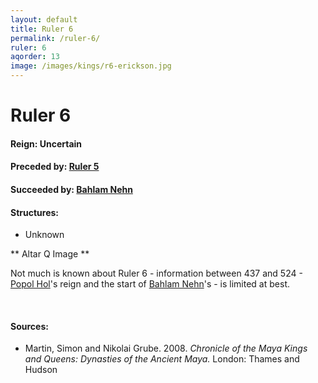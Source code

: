 ```yaml
---
layout: default
title: Ruler 6
permalink: /ruler-6/
ruler: 6
aqorder: 13
image: /images/kings/r6-erickson.jpg
---
```


# Ruler 6

#### <strong>Reign:</strong> Uncertain
#### <strong>Preceded by:</strong> <a href="{{site.baseurl}}/ruler-5">Ruler 5</a>
#### <strong>Succeeded by:</strong> <a href="{{site.baseurl}}/bahlam-nehn">Bahlam Nehn</a>
#### <strong>Structures:</strong>
<ul>
<li>Unknown</li>
</ul>

** Altar Q Image **

Not much is known about Ruler 6 - information between 437 and 524 - <a href="{{site.baseurl}}/popol-hol/">Popol Hol</a>'s reign and the start of <a href="{{site.baseurl}}/bahlam-nehn/">Bahlam Nehn</a>'s - is limited at best.

<br>

#### <strong>Sources:</strong>
<ul>
<li>Martin, Simon and Nikolai Grube. 2008. <cite>Chronicle of the Maya Kings and
    Queens: Dynasties of the Ancient Maya.</cite> London: Thames and Hudson</li>
</ul>

